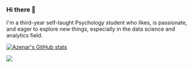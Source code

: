### Hi there 👋

I'm a third-year self-taught Psychology student who likes, is passionate, and eager to explore new things, especially in the data science and analytics field.

[![Azenar's GitHub stats](https://github-readme-stats.vercel.app/api?username=azenar&theme=material-palenight&show_icons=true)](https://github.com/anuraghazra/github-readme-stats)

![](https://komarev.com/ghpvc/?username=azenar&color=2986cc&style=plastic&label=Profile+Views)